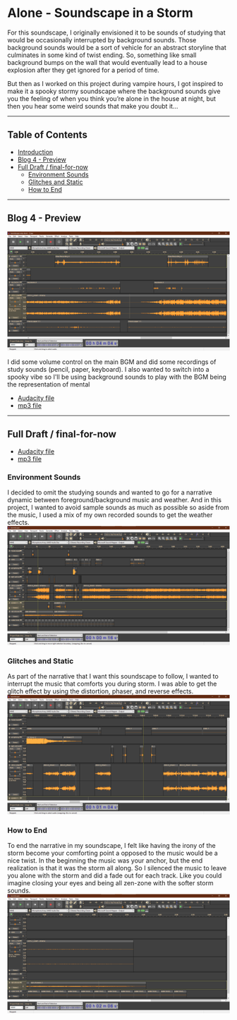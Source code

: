 # Alone - Soundscape in a Storm 
For this soundscape, I originally envisioned it to be sounds of studying that would be occasionally interrupted by background sounds. Those background sounds would be a sort of vehicle for an abstract storyline that culminates in some kind of twist ending. So, something like small background bumps on the wall that would eventually lead to a house explosion after they get ignored for a period of time.

But then as I worked on this project during vampire hours, I got inspired to make it a spooky stormy soundscape where the background sounds give you the feeling of when you think you’re alone in the house at night, but then you hear some weird sounds that make you doubt it… 

-----

## Table of Contents
- [Introduction](#introduction)
- [Blog 4 - Preview](#blog-4---preview)
- [Full Draft / final-for-now](#full-draft--final-for-now)
  - [Environment Sounds](#environment-sounds)
  - [Glitches and Static](#glitches-and-static)
  - [How to End](#how-to-end)

-----

## Blog 4 - Preview
![](assets/imgs/screenshot.png)

I did some volume control on the main BGM and did some recordings of study sounds (pencil, paper, keyboard). I also wanted to switch into a spooky vibe so I'll be using background sounds to play with the BGM being the representation of mental

- [Audacity file](https://drive.google.com/file/d/1uUW0EOBiyscwP5EqqjvmMK5A8fHQtjD5/view?usp=sharing)
- [mp3 file](https://drive.google.com/file/d/1jwERcTOgYPd_Q0GSfZ93YNGY3Dwd2ykX/view?usp=sharing)

-----

## Full Draft / final-for-now
- [Audacity file](https://drive.google.com/file/d/1YXREZ6X1JnniS268k9_oeG-SeQrncX-6/view?usp=sharing)
- [mp3 file](https://drive.google.com/file/d/1WUF86JR05XemBaDDt4LMnuhUf23ULcAn/view?usp=sharing) 

### Environment Sounds
I decided to omit the studying sounds and wanted to go for a narrative dynamic between foreground/background music and weather. And in this project, I wanted to avoid sample sounds as much as possible so aside from the music, I used a mix of my own recorded sounds to get the weather effects.
![](/assets/imgs/now-ambience.png)


### Glitches and Static
As part of the narrative that I want this soundscape to follow, I wanted to interrupt the music that comforts you during storm. I was able to get the glitch effect by using the distortion, phaser, and reverse effects.
![](/assets/imgs/glitch.png)


### How to End
To end the narrative in my soundscape, I felt like having the irony of the storm become your comforting point a opposed to the music would be a nice twist. In the beginning the music was your anchor, but the end realization is that it was the storm all along. So I silenced the music to leave you alone with the storm and did a fade out for each track. Like you could imagine closing your eyes and being all zen-zone with the softer storm sounds. 
![](/assets/imgs/ending.png)
